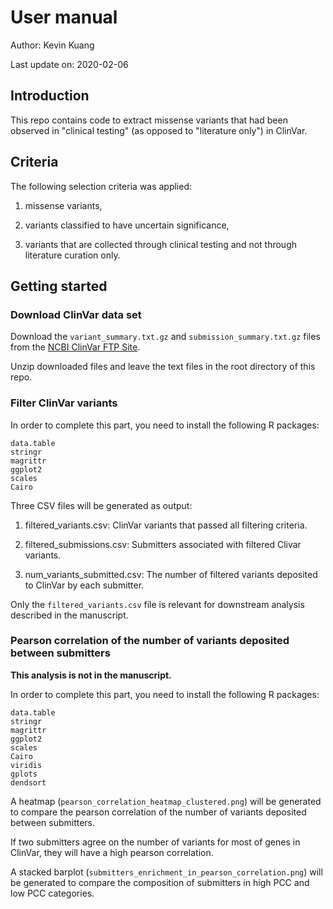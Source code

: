 # User manual

Author: Kevin Kuang

Last update on: 2020-02-06

## Introduction

This repo contains code to extract missense variants that had been observed in
"clinical testing" (as opposed to "literature only") in ClinVar.

## Criteria

The following selection criteria was applied:

1. missense variants,

2. variants classified to have uncertain significance,

3. variants that are collected through clinical testing and not through
literature curation only.

## Getting started

### Download ClinVar data set

Download the `variant_summary.txt.gz` and `submission_summary.txt.gz` files from the
[NCBI ClinVar FTP Site](https://ftp.ncbi.nlm.nih.gov/pub/clinvar/tab_delimited/).

Unzip downloaded files and leave the text files in the root directory of this repo.

### Filter ClinVar variants

In order to complete this part, you need to install the following R packages:

```{r}
data.table
stringr
magrittr
ggplot2
scales
Cairo
```

Three CSV files will be generated as output:

1. filtered_variants.csv: ClinVar variants that passed all filtering criteria.

2. filtered_submissions.csv: Submitters associated with filtered Clivar variants.

3. num_variants_submitted.csv: The number of filtered variants deposited to
ClinVar by each submitter.

Only the `filtered_variants.csv` file is relevant for downstream analysis
described in the manuscript.

### Pearson correlation of the number of variants deposited between submitters

**This analysis is not in the manuscript.**

In order to complete this part, you need to install the following R packages:

```{r}
data.table
stringr
magrittr
ggplot2
scales
Cairo
viridis
gplots
dendsort
```

A heatmap (`pearson_correlation_heatmap_clustered.png`) will be generated to
compare the pearson correlation of the number of variants deposited between submitters.

If two submitters agree on the number of variants for most of genes in ClinVar,
they will have a high pearson correlation.

A stacked barplot (`submitters_enrichment_in_pearson_correlation.png`) will be
generated to compare the composition of submitters in high PCC and low PCC
categories.
